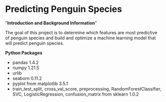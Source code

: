 # Predicting Penguin Species


"**Introduction and Background Information**"

The goal of this project is to determine which features are most predictive of penguin species and build and optimize a machine learning model that will predict penguin species.

**Python Packages**

- pandas 1.4.2
- numpy 1.21.5
- urlib
- seaborn 0.11.2
- pyplot from matplotlib 3.5.1
- train_test_split, cross_val_score, preprocessing, RandomForestClassifier, SVC, LogisticRegression, confusion_matrix from sklearn 1.0.2

